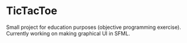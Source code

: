 # TicTacToe

Small project for education purposes (objective programming exercise).
Currently working on making graphical UI in SFML.
